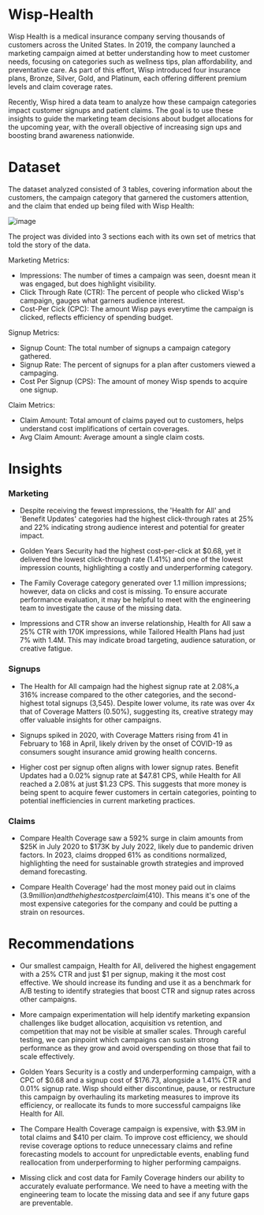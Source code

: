 # Wisp-Health

Wisp Health is a medical insurance company serving thousands of customers across the United States. In 2019, the company launched a marketing campaign aimed at better understanding how to meet customer needs, focusing on categories such as wellness tips, plan affordability, and preventative care. As part of this effort, Wisp introduced four insurance plans, Bronze, Silver, Gold, and Platinum, each offering different premium levels and claim coverage rates.

Recently, Wisp hired a data team to analyze how these campaign categories impact customer signups and patient claims. The goal is to use these insights to guide the marketing team decisions about budget allocations for the upcoming year, with the overall objective of increasing sign ups and boosting brand awareness nationwide.

# Dataset
The dataset analyzed consisted of 3 tables, covering information about the customers, the campaign category that garnered the customers attention, and the claim that ended up being filed with Wisp Health:

![image](https://github.com/user-attachments/assets/06cdb1bc-e4d9-4e11-add0-4c89dd5638ba)

The  project was divided into 3 sections each with its own set of metrics that told the story of the data.

Marketing Metrics:

* Impressions: The number of times a campaign was seen, doesnt mean it was engaged, but does highlight visibility. 
* Click Through Rate (CTR): The percent of people who clicked Wisp's campaign, gauges what garners audience interest.
* Cost-Per Cick (CPC): The amount Wisp pays everytime the campaign is clicked, reflects efficiency of spending budget.

Signup Metrics:

* Signup Count: The total number of signups a campaign category gathered.
* Signup Rate: The percent of signups for a plan after customers viewed a campaging. 
* Cost Per Signup (CPS): The amount of money Wisp spends to acquire one signup.

Claim Metrics:

* Claim Amount: Total amount of claims payed out to customers, helps understand cost implifications of certain coverages.
* Avg Claim Amount: Average amount a single claim costs.

# Insights

### Marketing

* Despite receiving the fewest impressions, the 'Health for All' and 'Benefit Updates' categories had the highest click-through rates at 25% and 22% indicating strong audience interest and potential for greater impact.

* Golden Years Security had the highest cost-per-click at $0.68, yet it delivered the lowest click-through rate (1.41%) and one of the lowest impression counts, highlighting a costly and underperforming category.

* The Family Coverage category generated over 1.1 million impressions; however, data on clicks and cost is missing. To ensure accurate performance evaluation, it may be helpful to meet with the engineering team to investigate the cause of the missing data.

* Impressions and CTR show an inverse relationship, Health for All saw a 25% CTR with 170K impressions, while Tailored Health Plans had just 7% with 1.4M. This may indicate broad targeting, audience saturation, or creative fatigue.

### Signups

* The Health for All campaign had the highest signup rate at 2.08%,a 316% increase compared to the other categories, and the second-highest total signups (3,545). Despite lower volume, its rate was over 4x that of Coverage Matters (0.50%), suggesting its, creative strategy may offer valuable insights for other campaigns.

* Signups spiked in 2020, with Coverage Matters rising from 41 in February to 168 in April, likely driven by the onset of COVID-19 as consumers sought insurance amid growing health concerns.

* Higher cost per signup often aligns with lower signup rates. Benefit Updates had a 0.02% signup rate at $47.81 CPS, while Health for All reached a 2.08% at just $1.23 CPS. This suggests that more money is being spent to acquire fewer customers in certain categories, pointing to potential inefficiencies in current marketing practices.

### Claims

* Compare Health Coverage saw a 592% surge in claim amounts from $25K in July 2020 to $173K by July 2022, likely due to pandemic driven factors. In 2023, claims dropped 61% as conditions normalized, highlighting the need for sustainable growth strategies and improved demand forecasting.

* Compare Health Coverage' had the most money paid out in claims ($3.9 million) and the highest cost per claim ($410). This means it's one of the most expensive categories for the company and could be putting a strain on resources.

# Recommendations

* Our smallest campaign, Health for All, delivered the highest engagement with a 25% CTR and just $1 per signup, making it the most cost effective. We should increase its funding and use it as a benchmark for A/B testing to identify strategies that boost CTR and signup rates across other campaigns.

* More campaign experimentation will help identify marketing expansion challenges like budget allocation, acquisition vs retention, and competition that may not be visible at smaller scales. Through careful testing, we can pinpoint which campaigns can sustain strong performance as they grow and avoid overspending on those that fail to scale effectively.

* Golden Years Security is a costly and underperforming campaign, with a CPC of $0.68 and a signup cost of $176.73, alongside a 1.41% CTR and 0.01% signup rate. Wisp should either discontinue, pause, or restructure this campaign by overhauling its marketing measures to improve its efficiency, or reallocate its funds to more successful campaigns like Health for All.

* The Compare Health Coverage campaign is expensive, with $3.9M in total claims and $410 per claim. To improve cost efficiency, we should revise coverage options to reduce unnecessary claims and refine forecasting models to account for unpredictable events, enabling fund reallocation from underperforming to higher performing campaigns.

* Missing click and cost data for Family Coverage hinders our ability to accurately evaluate performance. We need to have a meeting with the engineering team to locate the missing data and see if any future gaps are preventable.











